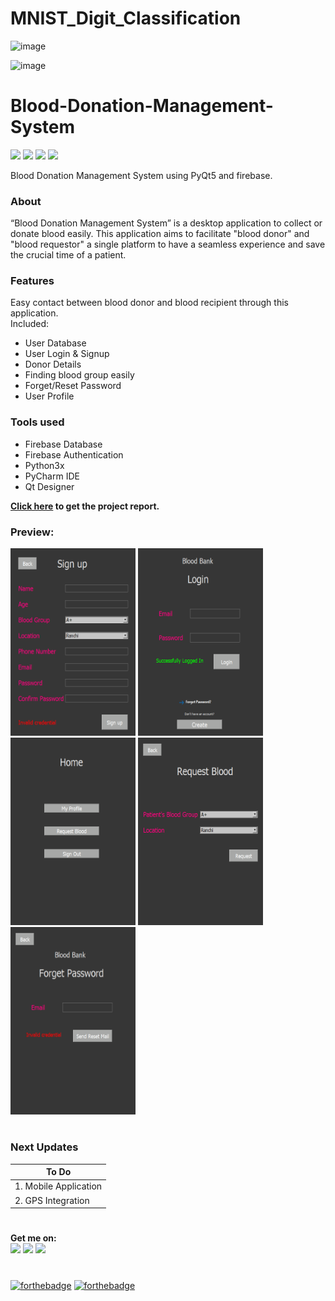 # MNIST_Digit_Classification

![image](https://github.com/Pramod2021-24IT/MNIST_Digit_Classification/assets/95674009/33b82919-1651-4e38-904d-00f919be2f16)

![image](https://github.com/Pramod2021-24IT/MNIST_Digit_Classification/assets/95674009/52b351db-1b29-48d5-b02a-b2b190490442)


# Blood-Donation-Management-System
![](https://img.shields.io/badge/python-3.x-blue?logo=python&logoColor=yellow&labelColor=black)
![](https://img.shields.io/badge/License-MIT-green?labelColor=black)
![](https://img.shields.io/badge/Tag-v1.0.1-blue?labelColor=black)
![](https://img.shields.io/badge/Platform-Windows-green?labelColor=black)



Blood Donation Management System using PyQt5 and firebase.

### About
“Blood Donation Management System” is a desktop application to collect or donate blood easily. This application aims to facilitate "blood donor" and "blood requestor" a single platform to have a seamless experience and save the crucial time of a patient.

### Features
Easy contact between blood donor and blood recipient through this application.<br>
Included:
- User Database
- User Login & Signup
- Donor Details
- Finding blood group easily
- Forget/Reset Password
- User Profile
       
### Tools used
- Firebase Database
- Firebase Authentication
- Python3x
- PyCharm IDE
- Qt Designer

**[Click here](https://github.com/ayushkumar-25/Blood-Donation-Management-System/blob/main/Sample/project%20expo%20final.pdf) to get the project report.** <br>

### Preview:
<img src="https://github.com/ayushkumar-25/Blood-Donation-Management-System/blob/main/UI/createacc.png?raw=true" alt="Splash Screen" width="200" height="300"/> <img
src="https://github.com/ayushkumar-25/Blood-Donation-Management-System/blob/main/UI/login.png?raw=true" alt="Splash Screen" width="200" height="300"/>
<img src="https://github.com/ayushkumar-25/Blood-Donation-Management-System/blob/main/UI/home.png?raw=true" alt="Splash Screen" width="200" height="300"/>
<img src="https://github.com/ayushkumar-25/Blood-Donation-Management-System/blob/main/UI/requestblood.png?raw=true" alt="Splash Screen" width="200" height="300"/>
<img src="https://github.com/ayushkumar-25/Blood-Donation-Management-System/blob/main/UI/resetpass.png?raw=true" alt="Splash Screen" width="200" height="300"/>


#

### Next Updates 

| To Do                     |
|---------------------------|
| 1. Mobile Application     |
| 2. GPS Integration        |

#

**Get me on:** <br>
[![](https://img.shields.io/badge/LinkedIn-ayushkumar25-blue?logo=Linkedin&logoColor=blue&labelColor=black)](https://www.linkedin.com/in/ayushkumar25/)
[![](https://img.shields.io/badge/Gmail-ayush2608%40gmail.com-red?logo=Gmail&logoColor=Red&labelColor=black)](mailto:ayush2608@gmail.com)
[![](https://img.shields.io/badge/Telegram-ayushkumar25-blue?logo=Telegram&labelColor=black)](https://t.me/ayushkumar25) <br>

#
[![forthebadge](https://forthebadge.com/images/badges/built-with-love.svg)](https://forthebadge.com)
[![forthebadge](https://forthebadge.com/images/badges/made-with-python.svg)](https://forthebadge.com)


